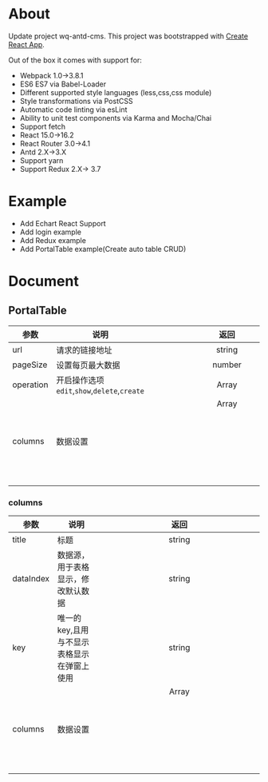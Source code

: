 # About
Update project wq-antd-cms.
This project was bootstrapped with [Create React App](https://github.com/facebookincubator/create-react-app).

Out of the box it comes with support for:
- Webpack 1.0->3.8.1
- ES6 ES7 via Babel-Loader
- Different supported style languages (less,css,css module)
- Style transformations via PostCSS
- Automatic code linting via esLint
- Ability to unit test components via Karma and Mocha/Chai
- Support fetch
- React 15.0->16.2
- React Router 3.0->4.1
- Antd 2.X->3.X
- Support yarn
- Support Redux 2.X-> 3.7


# Example
- Add Echart React Support
- Add login example
- Add Redux example
- Add PortalTable example(Create auto table CRUD)

# Document
## PortalTable

参数 | 说明 | 返回 
| --------   | --------  | :----:  |
url | 请求的链接地址 | string 
pageSize | 设置每页最大数据 | number 
operation | 开启操作选项 ``edit``,``show``,``delete``,``create``| Array<T>
columns | 数据设置 | Array<object>

### columns
参数 | 说明 | 返回 
| --------   | --------  | :----:  |
title | 标题 | string 
dataIndex | 数据源，用于表格显示，修改默认数据 | string
key | 唯一的key,且用与不显示表格显示在弹窗上使用 | string
columns | 数据设置 | Array<object>